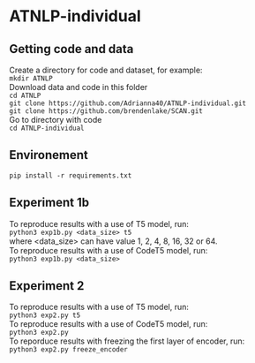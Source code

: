 # ATNLP-individual
## Getting code and data 
Create a directory for code and dataset, for example: \
`mkdir ATNLP` \
Download data and code in this folder \
`cd ATNLP`\
`git clone https://github.com/Adrianna40/ATNLP-individual.git`\
`git clone https://github.com/brendenlake/SCAN.git`\
Go to directory with code\
`cd ATNLP-individual`
## Environement 
`pip install -r requirements.txt`
## Experiment 1b 
To reproduce results with a use of T5 model, run:\
`python3 exp1b.py <data_size> t5`\
where <data_size> can have value 1, 2, 4, 8, 16, 32 or 64. \
To reproduce results with a use of CodeT5 model, run:\
`python3 exp1b.py <data_size>`
## Experiment 2 
To reproduce results with a use of T5 model, run:\
`python3 exp2.py t5`\
To reproduce results with a use of CodeT5 model, run:\
`python3 exp2.py`\
To reporduce results with freezing the first layer of encoder, run:\
`python3 exp2.py freeze_encoder`